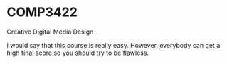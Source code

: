# COMP3422

Creative Digital Media Design

I would say that this course is really easy. However, everybody can get a high final score so you should try to be flawless. 
